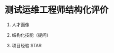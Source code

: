 测试运维工程师结构化评价
=================================================================================

1. 人才画像




2. 结构化技能（提问）



3. 项目经验 STAR

